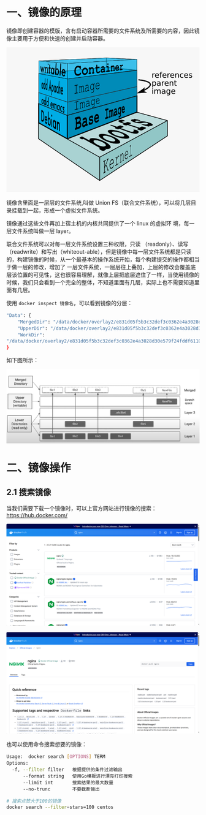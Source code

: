 # 一、镜像的原理

镜像即创建容器的模版，含有启动容器所需要的文件系统及所需要的内容，因此镜像主要用于方便和快速的创建并启动容器。

![img](./03-Docker%20%E9%95%9C%E5%83%8F%E6%93%8D%E4%BD%9C/1062096-20210727182748435-2007656270.png)

镜像含里面是一层层的文件系统,叫做 Union FS（联合文件系统），可以将几层目录挂载到一起，形成一个虚拟文件系统。

镜像通过这些文件再加上宿主机的内核共同提供了一个 linux 的虚拟环 境，每一层文件系统叫做一层 layer。

联合文件系统可以对每一层文件系统设置三种权限，只读 （readonly）、读写（readwrite）和写出（whiteout-able），但是镜像中每一层文件系统都是只读的，构建镜像的时候，从一个最基本的操作系统开始，每个构建提交的操作都相当于做一层的修改，增加了 一层文件系统，一层层往上叠加，上层的修改会覆盖底层该位置的可见性，这也很容易理解，就像上层把底层遮住了一样，当使用镜像的时候，我们只会看到一个完全的整体，不知道里面有几层，实际上也不需要知道里面有几层。

使用 `docker inspect 镜像名`，可以看到镜像的分层：

```bash
"Data": {
    "MergedDir": "/data/docker/overlay2/e831d05f5b3c32def3c0362e4a3028d30e579f24fddf6110427611b756c3dbe6/merged",
    "UpperDir": "/data/docker/overlay2/e831d05f5b3c32def3c0362e4a3028d30e579f24fddf6110427611b756c3dbe6/diff",
    "WorkDir": 
"/data/docker/overlay2/e831d05f5b3c32def3c0362e4a3028d30e579f24fddf6110427611b756c3dbe6/work"
}
```

如下图所示：

![image-20250305162120836](./03-Docker%20%E9%95%9C%E5%83%8F%E6%93%8D%E4%BD%9C/image-20250305162120836.png)

# 二、镜像操作

## 2.1 搜索镜像

当我们需要下载一个镜像时，可以上官方网站进行镜像的搜索：https://hub.docker.com/

![image-20250305164101969](./03-Docker%20%E9%95%9C%E5%83%8F%E6%93%8D%E4%BD%9C/image-20250305164101969.png)

![image-20250305164115847](./03-Docker%20%E9%95%9C%E5%83%8F%E6%93%8D%E4%BD%9C/image-20250305164115847.png)

也可以使用命令搜索想要的镜像：

```bash
Usage:  docker search [OPTIONS] TERM
Options:
  -f, --filter filter   根据提供的条件过滤输出
      --format string   使用Go模板进行漂亮打印搜索
      --limit int       搜索结果的最大数量
      --no-trunc        不要截断输出
```

```bash
# 搜索点赞大于100的镜像
docker search --filter=stars=100 centos
```

